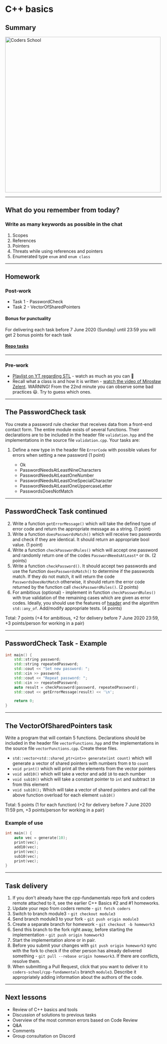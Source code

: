 <!-- .slide: data-background="#111111" -->

# C++ basics

## Summary

<a href="https://coders.school">
    <img width="500px" data-src="../coders_school_logo.png" alt="Coders School" class="plain">
</a>

___

## What do you remember from today?

### Write as many keywords as possible in the chat
<!-- .element: class="fragment fade-in" -->

1. <!-- .element: class="fragment fade-in" --> Scopes
2. <!-- .element: class="fragment fade-in" --> References
3. <!-- .element: class="fragment fade-in" --> Pointers
4. <!-- .element: class="fragment fade-in" --> Threats while using references and pointers
5. <!-- .element: class="fragment fade-in" --> Enumerated type <code>enum</code> and <code>enum class</code>

___
<!-- .slide: style="font-size: 0.8em" -->

## Homework

### Post-work

* Task 1 - PasswordCheck
* Task 2 - VectorOfSharedPointers

#### Bonus for punctuality

For delivering each task before 7 June 2020 (Sunday) until 23:59 you will get 2 bonus points for each task

#### [Repo tasks](https://github.com/coders-school/cpp-fundamentals/tree/master/module3/homework)

___

### Pre-work

* [Playlist on YT regarding STL](https://www.youtube.com/playlist?list=PL5jc9xFGsL8G3y3ywuFSvOuNm3GjBwdkb) - watch as much as you can 🙂
* Recall what a class is and how it is written - [watch the video of Mirosław Zelent](https://www.youtube.com/watch?v=aDXjubGK0jU). WARNING! From the 22nd minute you can observe some bad practices 😃. Try to guess which ones.

___

## The PasswordCheck task

You create a password rule checker that receives data from a front-end contact form. The entire module exists of several functions. Their declarations are to be included in the header file `validation.hpp` and the implementations in the source file `validation.cpp`. Your tasks are:

1. Define a new type in the header file `ErrorCode` with possible values ​​for errors when setting a new password (1 point)

   * Ok
   * PasswordNeedsAtLeastNineCharacters
   * PasswordNeedsAtLeastOneNumber
   * PasswordNeedsAtLeastOneSpecialCharacter
   * PasswordNeedsAtLeastOneUppercaseLetter
   * PasswordsDoesNotMatch

___
<!-- .slide: style="font-size: 0.7em" -->

## PasswordCheck Task continued

2. Write a function `getErrorMessage()` which will take the defined type of error code and return the appropriate message as a string. (1 point)
3. Write a function `doesPasswordsMatch()` which will receive two passwords and check if they are identical. It should return an appropriate bool value. (1 point)
4. Write a function `checkPasswordRules()` which will accept one password and randomly return one of the codes `PasswordNeedsAtLeast*` or `Ok`. (2 points)
5. Write a function `checkPassword()`. It should accept two passwords and use the function `doesPasswordsMatch()` to determine if the passwords match. If they do not match, it will return the code `PasswordsDoesNotMatch` otherwise, it should return the error code returned by the function call `checkPasswordRules()`. (2 points)
6. For ambitious (optional) - implement in function `checkPasswordRules()` with true validation of the remaining cases which are given as error codes. Ideally, you should use the features of [<cctype> header](https://en.cppreference.com/w/cpp/header/cctype) and the algorithm `std::any_of`. Add/modify appropriate tests. (4 points)

Total: 7 points (+4 for ambitious, +2 for delivery before 7 June 2020 23:59, +3 points/person for working in a pair)

___

## PasswordCheck Task - Example

```cpp
int main() {
    std::string password;
    std::string repeatedPassword;
    std::cout << "Set new password: ";
    std::cin >> password;
    std::cout << "Repeat password: ";
    std::cin >> repeatedPassword;
    auto result = checkPassword(password, repeatedPassword);
    std::cout << getErrorMessage(result) << '\n';

    return 0;
}
```

___
<!-- .slide: style="font-size: 0.75em" -->

## The VectorOfSharedPointers task

Write a program that will contain 5 functions. Declarations should be included in the header file `vectorFunctions.hpp` and the implementations in the source file `vectorFunctions.cpp`. Create these files.

* `std::vector<std::shared_ptr<int>> generate(int count)` which will generate a vector of shared pointers with numbers from `0` to `count`
* `void print()` which will print all the elements from the vector pointers
* `void add10()` which will take a vector and add `10` to each number
* `void sub10()` which will take a constant pointer to `int` and subtract `10` from this element
* `void sub10();` Which will take a vector of shared pointers and call the above function overload for each element `sub10()`

Total: 5 points (1 for each function) (+2 for delivery before 7 June 2020 11:59 pm, +3 points/person for working in a pair)

### Example of use

```cpp
int main() {
    auto vec = generate(10);
    print(vec);
    add10(vec);
    print(vec);
    sub10(vec);
    print(vec);
}
```

___
<!-- .slide: style="font-size: 0.75em" -->

## Task delivery

1. If you don't already have the cpp-fundamentals repo fork and coders remote attached to it, see the earlier C++ Basics #2 and #1 homeworks.
2. Update your repo from coders remote - `git fetch coders`
3. Switch to branch module3 - `git checkout module3`
4. Send branch module3 to your fork - `git push origin module3`
5. Create a separate branch for homework - `git checkout -b homework3`
6. Send this branch to the fork right away, before starting the implementation - `git push origin homework3`
7. Start the implementation alone or in pair.
8. Before you submit your changes with `git push origin homework3` sync with the fork to check if the other person has already delivered something - `git pull --rebase origin homework3`. If there are conflicts, resolve them.
9. When submitting a Pull Request, click that you want to deliver it to `coders-school/cpp-fundamentals` branch `module3`. Describe it appropriately adding information about the authors of the code.

___

## Next lessons

* Review of C++ basics and tools
* Discussion of solutions to previous tasks
* Overview of the most common errors based on Code Review
* Q&A
* Comments
* Group consultation on Discord
